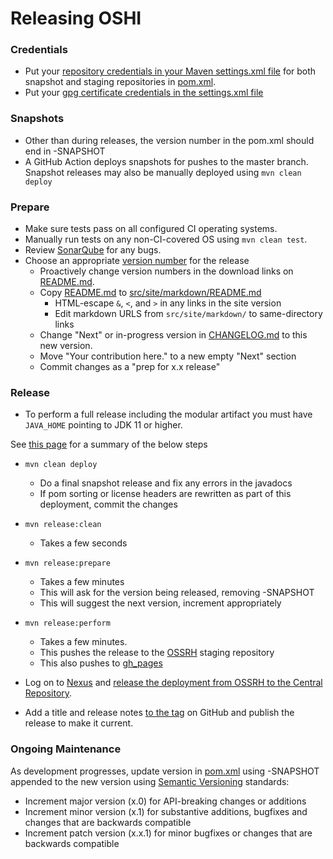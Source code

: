 Releasing OSHI
=====================

### Credentials

* Put your [repository credentials in your Maven settings.xml file](https://central.sonatype.org/pages/apache-maven.html#distribution-management-and-authentication) for both snapshot and staging repositories in [pom.xml](pom.xml). 
* Put your [gpg certificate credentials in the settings.xml file](https://central.sonatype.org/pages/apache-maven.html#gpg-signed-components)

### Snapshots

* Other than during releases, the version number in the pom.xml should end in -SNAPSHOT
* A GitHub Action deploys snapshots for pushes to the master branch. Snapshot releases may also be
manually deployed using `mvn clean deploy`

### Prepare

* Make sure tests pass on all configured CI operating systems. 
* Manually run tests on any non-CI-covered OS using `mvn clean test`.
* Review [SonarQube](https://sonarcloud.io/dashboard?id=com.github.oshi%3Aoshi-parent) for any bugs.
* Choose an appropriate [version number](https://semver.org/) for the release
    * Proactively change version numbers in the download links on [README.md](README.md).
    * Copy [README.md](README.md) to [src/site/markdown/README.md](src/site/markdown/README.md)
        * HTML-escape `&`, `<`, and `>` in any links in the site version
        * Edit markdown URLS from `src/site/markdown/` to same-directory links
    * Change "Next" or in-progress version in [CHANGELOG.md](CHANGELOG.md) to this new version.
    * Move "Your contribution here." to a new empty "Next" section
    * Commit changes as a "prep for x.x release"

### Release

* To perform a full release including the modular artifact you must have `JAVA_HOME` pointing to JDK 11 or higher.

See [this page](https://central.sonatype.org/pages/apache-maven.html#performing-a-release-deployment-with-the-maven-release-plugin) for a summary of the below steps
* `mvn clean deploy`
    * Do a final snapshot release and fix any errors in the javadocs
    * If pom sorting or license headers are rewritten as part of this deployment, commit the changes
* `mvn release:clean`
    * Takes a few seconds
* `mvn release:prepare`
    * Takes a few minutes
    * This will ask for the version being released, removing -SNAPSHOT
    * This will suggest the next version, increment appropriately
* `mvn release:perform`
    * Takes a few minutes. 
    * This pushes the release to the [OSSRH](https://oss.sonatype.org/) staging repository
    * This also pushes to [gh_pages](https://oshi.github.io/oshi)
* Log on to [Nexus](https://oss.sonatype.org/) and [release the deployment from OSSRH to the Central Repository](https://central.sonatype.org/pages/releasing-the-deployment.html).
	
* Add a title and release notes [to the tag](https://github.com/oshi/oshi/tags) on GitHub and publish the release to make it current.

### Ongoing Maintenance

As development progresses, update version in [pom.xml](pom.xml) using -SNAPSHOT appended to the new version using [Semantic Versioning](https://semver.org/) standards:
* Increment major version (x.0) for API-breaking changes or additions
* Increment minor version (x.1) for substantive additions, bugfixes and changes that are backwards compatible
* Increment patch version (x.x.1) for minor bugfixes or changes that are backwards compatible